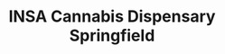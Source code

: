 ---
title: "INSA Cannabis Dispensary Springfield"
url: /springfield/insa-cannabis-dispensary-springfield/
shop: Hanf
---